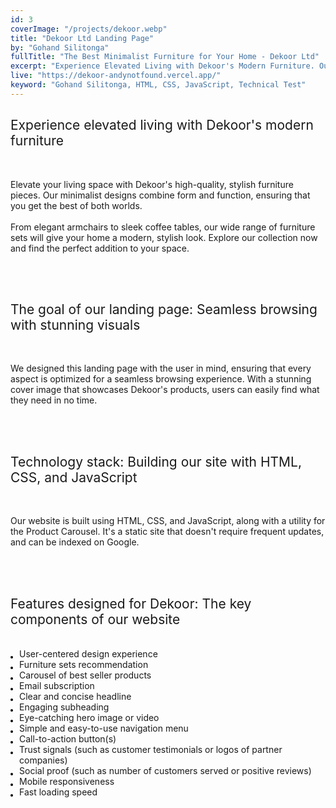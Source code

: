 ```yaml
---
id: 3
coverImage: "/projects/dekoor.webp"
title: "Dekoor Ltd Landing Page"
by: "Gohand Silitonga"
fullTitle: "The Best Minimalist Furniture for Your Home - Dekoor Ltd"
excerpt: "Experience Elevated Living with Dekoor's Modern Furniture. Our site is built with HTML, CSS, and JS. Features: user-centric design, best-seller carousel, and more!"
live: "https://dekoor-andynotfound.vercel.app/"
keyword: "Gohand Silitonga, HTML, CSS, JavaScript, Technical Test"
---
```


<style>
  ul {
    list-style-type: none;
    margin: 0;
    padding: 0;
  }
  
  li {
    margin: 0 0 0 1em;
    padding: 0;
    position: relative;
  }
  
  li:before {
    content: "";
    position: absolute;
    top: 0.85em;
    left: -1em;
    width: 0.3em;
    height: 0.3em;
    background-color: black;
    border-radius: 50%;
  }
</style>

<h2 style="font-weight: 400;">Experience elevated living with Dekoor's modern furniture</h2>
<br>
<p>
    Elevate your living space with Dekoor's high-quality, stylish furniture pieces. Our minimalist designs combine form and function, ensuring that you get the best of both worlds.
    <br><br>
    From elegant armchairs to sleek coffee tables, our wide range of furniture sets will give your home a modern, stylish look. Explore our collection now and find the perfect addition to your space.
</p>
<br>

<br>
<h2 style="font-weight: 400;">The goal of our landing page: Seamless browsing with stunning visuals</h2>
<br>
<p>
  We designed this landing page with the user in mind, ensuring that every aspect is optimized for a seamless browsing experience. With a stunning cover image that showcases Dekoor's products, users can easily find what they need in no time.
</p>
<br>

<br>
<h2 style="font-weight: 400;">Technology stack: Building our site with HTML, CSS, and JavaScript</h2>
<br>
<p>
  Our website is built using HTML, CSS, and JavaScript, along with a utility for the Product Carousel. It's a static site that doesn't require frequent updates, and can be indexed on Google.
</p>
<br>

<br>
<h2 style="font-weight: 400;">Features designed for Dekoor: The key components of our website</h2>
<br>
<ul>
    <li>User-centered design experience</li>
    <li>Furniture sets recommendation</li>
    <li>Carousel of best seller products</li>
    <li>Email subscription</li>
    <li>Clear and concise headline</li>
    <li>Engaging subheading</li>
    <li>Eye-catching hero image or video</li>
    <li>Simple and easy-to-use navigation menu</li>
    <li>Call-to-action button(s)</li>
    <li>Trust signals (such as customer testimonials or logos of partner companies)</li>
    <li>Social proof (such as number of customers served or positive reviews)</li>
    <li>Mobile responsiveness</li>
    <li>Fast loading speed</li>
</ul>

